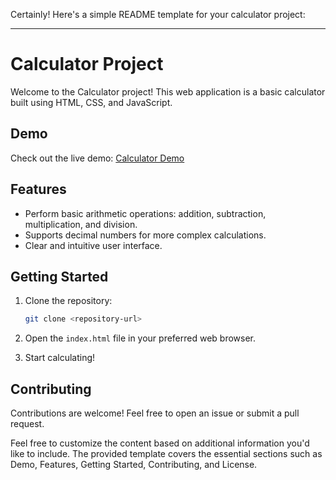 Certainly! Here's a simple README template for your calculator project:

---

# Calculator Project

Welcome to the Calculator project! This web application is a basic calculator built using HTML, CSS, and JavaScript.

## Demo

Check out the live demo: [Calculator Demo](https://splendid-eclair-1beda2.netlify.app/)

## Features

- Perform basic arithmetic operations: addition, subtraction, multiplication, and division.
- Supports decimal numbers for more complex calculations.
- Clear and intuitive user interface.

## Getting Started

1. Clone the repository:

    ```bash
    git clone <repository-url>
    ```

2. Open the `index.html` file in your preferred web browser.

3. Start calculating!

## Contributing

Contributions are welcome! Feel free to open an issue or submit a pull request.


Feel free to customize the content based on additional information you'd like to include. The provided template covers the essential sections such as Demo, Features, Getting Started, Contributing, and License.
